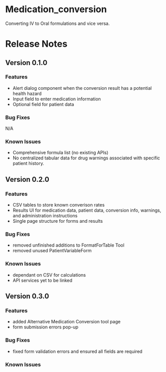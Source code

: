 # Medication_conversion
Converting IV to Oral formulations and vice versa.

# Release Notes

## Version 0.1.0

### Features
- Alert dialog component when the conversion result has a potential health hazard
- Input field to enter medication information
- Optional field for patient data
  
### Bug Fixes
N/A

### Known Issues
- Comprehensive formula list (no existing APIs)
- No centralized tabular data for drug warnings associated with specific patient history.

## Version 0.2.0

### Features
- CSV tables to store known converison rates
- Results UI for medication data, patient data, conversion info, warnings, and administration instructions
- Single page structure for forms and results
  
### Bug Fixes
- removed unfinished additions to FormatForTable Tool
- removed unused PatientVariableForm

### Known Issues
- dependant on CSV for calculations
- API services yet to be linked

## Version 0.3.0

### Features
- added Alternative Medication Conversion tool page
- form submission errors pop-up

  
### Bug Fixes
- fixed form validation errors and ensured all fields are required

### Known Issues
